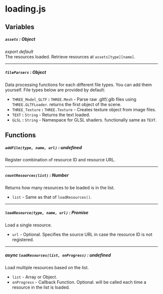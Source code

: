 # loading.js
## Variables
##### `assets` : Object
*export default*  
The resources loaded.
Retrieve resources at `assets[type][name]`.

---
##### `fileParsers` : Object
Data processing functions for each different file types.
You can add them yourself.
File types below are provided by default:
- `THREE_Model_GLTF` **:** `THREE.Mesh` - Parse raw .gltf/.glb files using `THREE.GLTFLoader`. returns the first object of the scene.
- `THREE_Texture` **:** `THREE.Texture` - Creates texture object from image files.
- `TEXT` **:** `String` - Returns the text loaded.
- `GLSL` **:** `String` - Namespace for GLSL shaders. functionally same as `TEXT`.

## Functions
##### `addFile(type, name, url)` : undefined
Register combination of resource ID and resource URL.

---
##### `countResources(list)` : Number
Returns how many resources to be loaded is in the list.
- `list` - Same as that of `loadResources()`.

---
##### `loadResource(type, name, url)` : Promise
Load a single resource.
- `url` - Optional. Specifies the source URL in case the resource ID is not registered.

---
##### async `loadResources(list, onProgress)` : undefined
Load multiple resources based on the list.
- `list` - Array or Object.
- `onProgress` - Callback Function. Optional. will be called each time a resource in the list is loaded.
